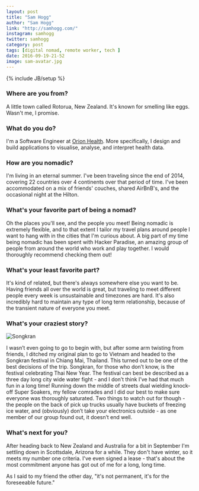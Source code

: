 ```yaml
---
layout: post
title: "Sam Hogg"
author: "Sam Hogg"
link: "http://samhogg.com/"
instagram: samhogg
twitter: samhogg
category: post
tags: [digital nomad, remote worker, tech ]
date: 2016-09-19-21-52
image: sam-avatar.jpg
---
```

{% include JB/setup %}

### Where are you from?
A little town called Rotorua, New Zealand. It's known for smelling like eggs. Wasn't me, I promise.

### What do you do?
I'm a Software Engineer at [Orion Health](http://orionhealth.com). More specifically, I design and build applications to visualise, analyse, and interpret health data.

### How are you nomadic?

I'm living in an eternal summer. I've been traveling since the end of 2014, covering 22 countries over 4 continents over that period of time. I've been accommodated on a mix of friends' couches, shared AirBnB's, and the occasional night at the Hilton.

### What's your favorite part of being a nomad?

Oh the places you'll see, and the people you meet! Being nomadic is extremely flexible, and to that extent I tailor my travel plans around people I want to hang with in the cities that I'm curious about. A big part of my time being nomadic has been spent with Hacker Paradise, an amazing group of people from around the world who work and play together. I would thoroughly recommend checking them out!

### What's your least favorite part?

It's kind of related, but there's always somewhere else you want to be. Having friends all over the world is great, but traveling to meet different people every week is unsustainable and timezones are hard. It's also incredibly hard to maintain any type of long term relationship, because of the transient nature of everyone you meet.

### What's your craziest story?

<img src="{{ BASE_PATH }}/assets/img/posts/sam-alt.jpg" title="Songkran" class="post-image" />

I wasn’t even going to go to begin with, but after some arm twisting from friends, I ditched my original plan to go to Vietnam and headed to the Songkran festival in Chiang Mai, Thailand. This turned out to be one of the best decisions of the trip. Songkran, for those who don’t know, is the festival celebrating Thai New Year. The festival can best be described as a three day long city wide water fight - and I don’t think I’ve had that much fun in a long time! Running down the middle of streets dual wielding knock-off Super Soakers, my fellow comrades and I did our best to make sure everyone was thoroughly saturated. Two things to watch out for though - the people on the back of pick up trucks usually have buckets of freezing ice water, and (obviously) don’t take your electronics outside - as one member of our group found out, it doesn’t end well.

### What's next for you?

After heading back to New Zealand and Australia for a bit in September I'm settling down in Scottsdale, Arizona for a while. They don't have winter, so it meets my number one criteria. I've even signed a lease - that's about the most commitment anyone has got out of me for a long, long time.

As I said to my friend the other day, "it's not permanent, it's for the foreseeable future."
